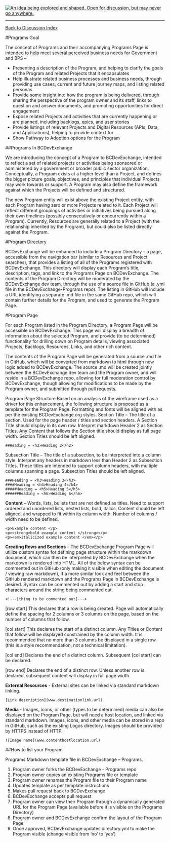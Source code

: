 <a rel="Inspiration" href="https://github.com/BCDevExchange/docs/blob/master/discussion/projectstates.md"><img alt="An idea being explored and shaped. Open for discussion, but may never go anywhere." style="border-width:0" src="http://bcdevexchange.org/badge/1.svg" title="An idea being explored and shaped. Open for discussion, but may never go anywhere." /></a>

---
[Back to Discussion Index](../discussion_index.md)


#Programs Goal

The concept of Programs and their accompanying Programs Page is intended to help meet several perceived business needs for Government and BPS – 

- Presenting a description of the Program, and helping to clarify the goals of the Program and related Projects that it encapsulates
- Help illustrate related business processes and business needs, through providing use cases, current and future journey maps, and listing related personas
- Provide some insight into how the program is being delivered, through sharing the perspective of the program owner and its staff, links to question and answer documents, and promoting opportunities for direct engagement
-	Expose related Projects and activities that are currently happening or are planned, including backlogs, epics, and user stories
-	Provide listings of relevant Projects and Digital Resources (APIs, Data, and Applications), helping to provide context for 
-	Show Pathway to Adoption options for the Program

##Programs In BCDevExchange

We are introducing the concept of a Program to BCDevExchange, intended to reflect a set of related projects or activities being sponsored or administered by a government or broader public sector organization. Conceptually, a Program exists at a higher level than a Project, and defines the bigger picture goals, objectives, and principles that individual Projects may work towards or support. A Program may also define the framework against which the Projects will be defined and structured. 

The new Program entity will exist above the existing Project entity, with each Program having zero or more Projects related to it. Each Project will reflect different groupings of activities or initiatives being pursued along their own timelines (possibly consecutively or concurrently within a Program). Currently, Resources are generally related to a Project (with the relationship inherited by the Program), but could also be listed directly against the Program.

#Program Directory

BCDevExchange will be enhanced to include a Program Directory – a page, accessible from the navigation bar (similar to Resources and Project searches), that provides a listing of all of the Programs registered with BCDevExchange. This directory will display each Program’s title, description, tags, and link to the Programs Page on BCDevExchange.
The contents of the Program Directory will be moderated by the BCDevExchange dev team, through the use of a source file in GitHub (a .yml file in the BCDevExchange-Programs repo). The listing in GitHub will include a URL identifying a separate .md file in the same GitHub repo, which will contain further details for the Program, and used to generate the Program Page.

#Program Page

For each Program listed in the Program Directory, a Program Page will be accessible on BCDevExchange. This page will display a breadth of information about the selected Program, and provide (to be determined) functionality for drilling down on Program details, viewing associated Projects, Backlogs, Resources, Links, and other rich content.
 
The contents of the Program Page will be generated from a source .md file in GitHub, which will be converted from markdown to html through new logic added to BCDevExchange. The source .md will be created jointly between the BCDevExchange dev team and the Program owner, and will reside in a BCDevExchange repo, allowing for full moderation control by BCDevExchange, though allowing for modifications to be made by the Program owner, and submitted through pull requests. 

Program Page Structure
Based on an analysis of the wireframe used as a driver for this enhancement, the following structure is proposed as a template for the Program Page. Formatting and fonts will be aligned with as per the existing BCDevExchange.org styles. 
Section Title – The title of a section. Used for the page header / titles and section headers. A Section Title should display in its own row. Interpret markdown Header 2 as Section Titles. Any Content that follows the Section title should display as full page width. Section Titles should be left aligned.


    ##Heading = <h2>Heading 2</h2>
    
Subsection Title – The title of a subsection, to be interpreted into a column style. Interpret any headers in markdown less than Header 2 as Subsection Titles. These titles are intended to support column headers, with multiple columns spanning a page. Subsection Titles should be left aligned. 
    
    ###Heading = <h3>Heading 3</h3>
    ####Heading = <h4>Heading 4</h4>
    #####Heading = <h5>Heading 5</h5>
    ######Heading = <h6>Heading 6</h6> 


**Content** – Words, lists, bullets that are not defined as titles. Need to support ordered and unordered lists, nested lists, bold, italics, Content should be left aligned, and wrapped to fit within its column width. Number of columns / width need to be defined.

    <p>Example content </p>
    <p><strong>bold example content </strong></p>
    <p><em>italicized example content </em></p>

**Creating Rows and Sections** – The BCDevExchange Program Page will utilize custom syntax for defining page structure within the markdown document, which can then be interpreted by BCDevExchange when the markdown is rendered into HTML. All of the below syntax can be commented out in GitHub (only making it visible when editing the document / viewing raw markdown), if a more similar look and feel between the GitHub rendered markdown and the Programs Page in BCDevExchange is desired. Syntax can be commented out by adding a start and stop characters around the string being commented out. 

    <!---[thing to be commented out]--->

[row start] This declares that a row is being created. Page will automatically define the spacing for 2 columns or 3 columns on the page, based on the number of columns that follow. 

[col start] This declares the start of a distinct column. Any Titles or Content that follow will be displayed constrained by the column width. It is recommended that no more than 3 columns be displayed in a single row (this is a style recommendation, not a technical limitation).

[col end] Declares the end of a distinct column. Subsequent [col start] can be declared.

[row end] Declares the end of a distinct row. Unless another row is declared, subsequent content will display in full page width.

**External Resources** - External sites can be linked via standard markdown linking.

    [Link description](www.destinationlink.url)

**Media** - Images, icons, or other (types to be determined) media can also be displayed on the Program Page, but will need a host location, and linked via standard markdown. Images, icons, and other media can be stored in a repo in GitHub, such as the existing Logos directory. Images should be provided by HTTPS instead of HTTP.

    ![Image name](www.contenthostlocation.url)

##How to list your Program

Programs Markdown template file in BCDevExchange – Programs. 

1.	Program owner forks the BCDevExchange - Programs repo
2.	Program owner copies an existing Programs file or template 
3.	Program owner renames the Program file to their Program name
4.	Updates template as per template instructions
5.	Makes pull request back to BCDevExchange 
6.	BCDevExchange accepts pull request
7.	Program owner can view their Program through a dynamically generated URL for the Program Page (available before it is visible on the Programs Directory)
8.	Program owner and BCDevExchange confirm the layout of the Program Page
9.	Once approved, BCDevExchange updates directory.yml to make the Program visible (change visible from ‘no’ to ‘yes’)
